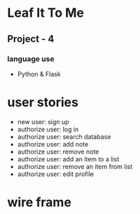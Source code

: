 # Leaf It To Me
## Project - 4
### language use
- Python & Flask
# user stories
- new user: sign up
- authorize user: log in
- authorize user: search database
- authorize user: add note
- authorize user: remove note
- authorize user: add an item to a list
- authorize user: remove an item from list
- authorize user: edit profile

# wire frame


